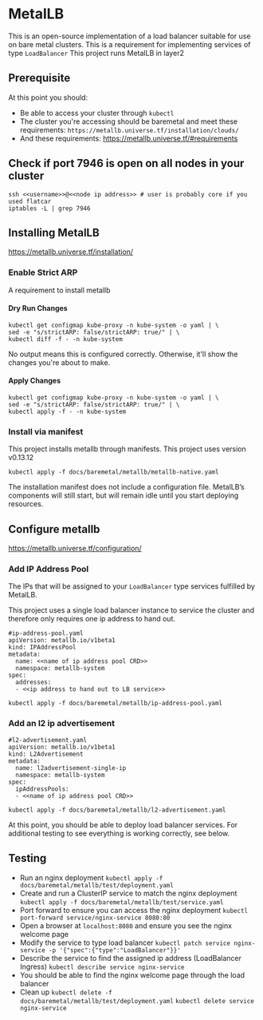 # MetalLB
This is an open-source implementation of a load balancer suitable for use on bare metal clusters.
This is a requirement for implementing services of type `LoadBalancer`
This project runs MetalLB in layer2

## Prerequisite
At this point you should:
* Be able to access your cluster through `kubectl`
* The cluster you're accessing should be baremetal and meet these requirements:
`https://metallb.universe.tf/installation/clouds/`
* And these requirements: https://metallb.universe.tf/#requirements

## Check if port 7946 is open on all nodes in your cluster
```
ssh <<username>>@<<node ip address>> # user is probably core if you used flatcar
iptables -L | grep 7946
```

## Installing MetalLB
https://metallb.universe.tf/installation/

### Enable Strict ARP
A requirement to install metallb

#### Dry Run Changes
```
kubectl get configmap kube-proxy -n kube-system -o yaml | \
sed -e "s/strictARP: false/strictARP: true/" | \
kubectl diff -f - -n kube-system
```

No output means this is configured correctly. Otherwise, it'll show the changes you're about to make.

#### Apply Changes
```
kubectl get configmap kube-proxy -n kube-system -o yaml | \
sed -e "s/strictARP: false/strictARP: true/" | \
kubectl apply -f - -n kube-system
```

### Install via manifest
This project installs metallb through manifests. This project uses version v0.13.12
```
kubectl apply -f docs/baremetal/metallb/metallb-native.yaml
```

The installation manifest does not include a configuration file. MetalLB’s components will still start, but will remain idle until you start deploying resources.

## Configure metallb
https://metallb.universe.tf/configuration/

### Add IP Address Pool
The IPs that will be assigned to your `LoadBalancer` type services fulfilled by MetalLB.

This project uses a single load balancer instance to service the cluster and therefore only requires one ip address to hand out.

```
#ip-address-pool.yaml
apiVersion: metallb.io/v1beta1
kind: IPAddressPool
metadata:
  name: <<name of ip address pool CRD>>
  namespace: metallb-system
spec:
  addresses:
  - <<ip address to hand out to LB service>>
```

`kubectl apply -f docs/baremetal/metallb/ip-address-pool.yaml`

### Add an l2 ip advertisement
```
#l2-advertisement.yaml
apiVersion: metallb.io/v1beta1
kind: L2Advertisement
metadata:
  name: l2advertisement-single-ip
  namespace: metallb-system
spec:
  ipAddressPools:
  - <<name of ip address pool CRD>>
```

`kubectl apply -f docs/baremetal/metallb/l2-advertisement.yaml`

At this point, you should be able to deploy load balancer services. For additional testing to see everything is working correctly, see below.

## Testing
* Run an nginx deployment
`kubectl apply -f docs/baremetal/metallb/test/deployment.yaml`
* Create and run a ClusterIP service to match the nginx deployment
`kubectl apply -f docs/baremetal/metallb/test/service.yaml`
* Port forward to ensure you can access the nginx deployment
`kubectl port-forward service/nginx-service 8080:80`
* Open a browser at `localhost:8080` and ensure you see the nginx welcome page
* Modify the service to type load balancer
`kubectl patch service nginx-service -p '{"spec":{"type":"LoadBalancer"}}'`
* Describe the service to find the assigned ip address (LoadBalancer Ingress)
`kubectl describe service nginx-service`
* You should be able to find the nginx welcome page through the load balancer
* Clean up
`kubectl delete -f docs/baremetal/metallb/test/deployment.yaml`
`kubectl delete service nginx-service`